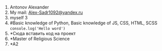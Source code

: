 1. Antonov Alexander
2. My mail: Alex-Sadr1092@yandex.ru 
3. myself 3
4. #Basic knowledge of Python, Basic knowledge of JS, CSS, HTML, SCSS
```console.log('Hello word')```
5. *Сюда вставить код на проект
6. *Master of Religious Science
7. *А2
